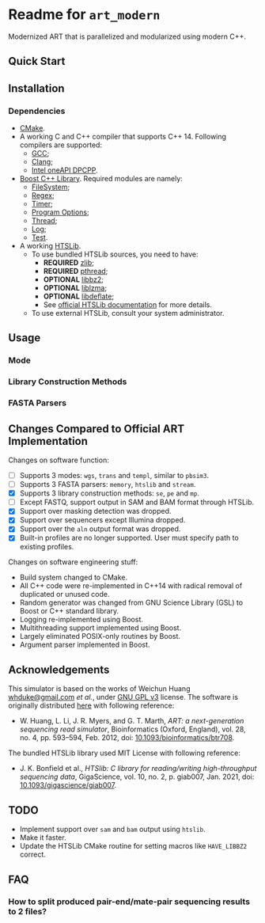 # Readme for `art_modern`

Modernized ART that is parallelized and modularized using modern C++.

## Quick Start

## Installation 

### Dependencies

- [CMake](https://cmake.org/).
- A working C and C++ compiler that supports C++ 14. Following compilers are supported:
  - [GCC](https://gcc.gnu.org/);
  - [Clang](https://clang.llvm.org/);
  - [Intel oneAPI DPCPP](https://www.intel.com/content/www/us/en/docs/dpcpp-cpp-compiler/get-started-guide/2024-2/overview.html).
- [Boost C++ Library](https://www.boost.org/). Required modules are namely:
  - [FileSystem](https://www.boost.org/doc/libs/1_85_0/libs/filesystem/);
  - [Regex](https://www.boost.org/doc/libs/1_85_0/libs/regex/);
  - [Timer](https://www.boost.org/doc/libs/1_85_0/libs/timer/);
  - [Program Options](https://www.boost.org/doc/libs/1_85_0/libs/program_options/);
  - [Thread](https://www.boost.org/doc/libs/1_85_0/libs/thread/);
  - [Log](https://www.boost.org/doc/libs/1_85_0/libs/log/);
  - [Test](https://www.boost.org/doc/libs/1_85_0/libs/test/).
- A working [HTSLib](https://www.htslib.org/).
  - To use bundled HTSLib sources, you need to have:
    - **REQUIRED** [zlib](https://www.zlib.net/);
    - **REQUIRED** [pthread](https://www.man7.org/linux/man-pages/man7/pthreads.7.html);
    - **OPTIONAL** [libbz2](http://www.bzip.org/);
    - **OPTIONAL** [liblzma](https://tukaani.org/xz/); 
    - **OPTIONAL** [libdeflate](https://github.com/ebiggers/libdeflate);
    - See [official HTSLib documentation](https://github.com/samtools/samtools/blob/master/INSTALL) for more details.
  - To use external HTSLib, consult your system administrator.

## Usage

### Mode

### Library Construction Methods

### FASTA Parsers

## Changes Compared to Official ART Implementation

Changes on software function:

-[ ] Supports 3 modes: `wgs`, `trans` and `templ`, similar to `pbsim3`.
-[ ] Supports 3 FASTA parsers: `memory`, `htslib` and `stream`.
-[X] Supports 3 library construction methods: `se`, `pe` and `mp`.
-[ ] Except FASTQ, support output in SAM and BAM format through HTSLib.
-[X] Support over masking detection was dropped.
-[X] Support over sequencers except Illumina dropped.
-[X] Support over the `aln` output format was dropped.
-[X] Built-in profiles are no longer supported. User must specify path to existing profiles.

Changes on software engineering stuff:

- Build system changed to CMake.
- All C++ code were re-implemented in C++14 with radical removal of duplicated or unused code.
- Random generator was changed from GNU Science Library (GSL) to Boost or C++ standard library.
- Logging re-implemented using Boost.
- Multithreading support implemented using Boost.
- Largely eliminated POSIX-only routines by Boost.
- Argument parser implemented in Boost.

## Acknowledgements

This simulator is based on the works of Weichun Huang <whduke@gmail.com> _et al._, under [GNU GPL v3](https://www.gnu.org/licenses/) license. The software is originally distributed [here](https://www.niehs.nih.gov/research/resources/software/biostatistics/art) with following reference:

- W. Huang, L. Li, J. R. Myers, and G. T. Marth, _ART: a next-generation sequencing read simulator_, Bioinformatics (Oxford, England), vol. 28, no. 4, pp. 593–594, Feb. 2012, doi: [10.1093/bioinformatics/btr708](https://doi.org/10.1093/bioinformatics/btr708).

The bundled HTSLib library used MIT License with following reference:

- J. K. Bonfield et al., _HTSlib: C library for reading/writing high-throughput sequencing data_, GigaScience, vol. 10, no. 2, p. giab007, Jan. 2021, doi: [10.1093/gigascience/giab007](https://doi.org/10.1093/gigascience/giab007).

## TODO

- Implement support over `sam` and `bam` output using `htslib`.
- Make it faster.
- Update the HTSLib CMake routine for setting macros like `HAVE_LIBBZ2` correct.

## FAQ

### How to split produced pair-end/mate-pair sequencing results to 2 files?
